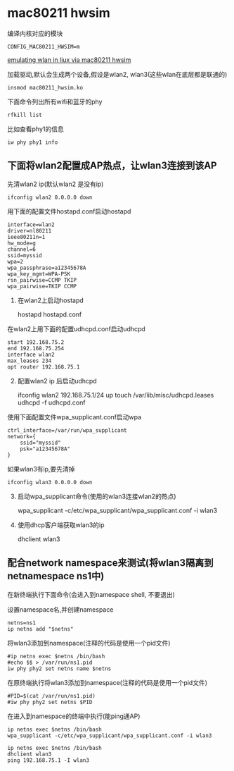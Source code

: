 # mac80211 hwsim

编译内核对应的模块

	CONFIG_MAC80211_HWSIM=m

[emulating wlan in liux via mac80211 hwsim](https://linuxembedded.fr/2021/01/emulating-wlan-in-linux-part-ii-mac80211hwsim)

加载驱动,默认会生成两个设备,假设是wlan2, wlan3(这些wlan在底层都是联通的)

	insmod mac80211_hwsim.ko

下面命令列出所有wifi和蓝牙的phy

	rfkill list

比如查看phy1的信息

	iw phy phy1 info

## 下面将wlan2配置成AP热点，让wlan3连接到该AP

先清wlan2 ip(默认wlan2 是没有ip)

	ifconfig wlan2 0.0.0.0 down

用下面的配置文件hostapd.conf启动hostapd

	interface=wlan2
	driver=nl80211
	ieee80211n=1
	hw_mode=g
	channel=6
	ssid=myssid
	wpa=2
	wpa_passphrase=a12345678A
	wpa_key_mgmt=WPA-PSK
	rsn_pairwise=CCMP TKIP
	wpa_pairwise=TKIP CCMP

1. 在wlan2上启动hostapd

	hostapd hostapd.conf

在wlan2上用下面的配置udhcpd.conf启动udhcpd

	start 192.168.75.2
	end 192.168.75.254
	interface wlan2
	max_leases 234
	opt router 192.168.75.1

2. 配置wlan2 ip 后启动udhcpd

	ifconfig wlan2 192.168.75.1/24 up
	touch /var/lib/misc/udhcpd.leases
	udhcpd -f udhcpd.conf

使用下面配置文件wpa_supplicant.conf启动wpa

	ctrl_interface=/var/run/wpa_supplicant
	network={
		ssid="myssid"
		psk="a12345678A"
	}

如果wlan3有ip,要先清掉

	ifconfig wlan3 0.0.0.0 down

3. 启动wpa_supplicant命令(使用的wlan3连接wlan2的热点)

	wpa_supplicant -c/etc/wpa_supplicant/wpa_supplicant.conf -i wlan3

4. 使用dhcp客户端获取wlan3的ip

	dhclient wlan3

## 配合network namespace来测试(将wlan3隔离到netnamespace ns1中)

在新终端执行下面命令(会进入到namespace shell, 不要退出)

设置namespace名,并创建namespace

	netns=ns1
	ip netns add "$netns"

将wlan3添加到namespace(注释的代码是使用一个pid文件)

	#ip netns exec $netns /bin/bash
	#echo $$ > /var/run/ns1.pid
	iw phy phy2 set netns name $netns

在原终端执行将wlan3添加到namespace(注释的代码是使用一个pid文件)

	#PID=$(cat /var/run/ns1.pid)
	#iw phy phy2 set netns $PID

在进入到namespace的终端中执行(能ping通AP)

	ip netns exec $netns /bin/bash
	wpa_supplicant -c/etc/wpa_supplicant/wpa_supplicant.conf -i wlan3

	ip netns exec $netns /bin/bash
	dhclient wlan3
	ping 192.168.75.1 -I wlan3
